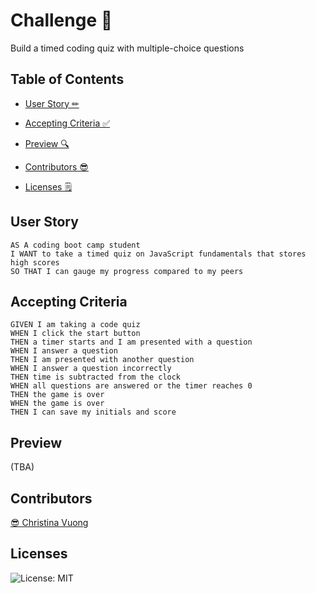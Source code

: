 

# Challenge 📝
 Build a timed coding quiz with multiple-choice questions 
 
 ## Table of Contents
- [User Story ✏](#user-story)

- [Accepting Criteria ✅](#accepting-criteria)

- [Preview 🔍](#preview)

- [Contributors 😎](#contributors)

- [Licenses 🗒](#licenses)
 
 ## User Story
 ```
AS A coding boot camp student
I WANT to take a timed quiz on JavaScript fundamentals that stores high scores
SO THAT I can gauge my progress compared to my peers
```

## Accepting Criteria 
```
GIVEN I am taking a code quiz
WHEN I click the start button
THEN a timer starts and I am presented with a question
WHEN I answer a question
THEN I am presented with another question
WHEN I answer a question incorrectly
THEN time is subtracted from the clock
WHEN all questions are answered or the timer reaches 0
THEN the game is over
WHEN the game is over
THEN I can save my initials and score
```

## Preview 
(TBA)

## Contributors
[😎 Christina Vuong ](https://github.com/ccvuong)

## Licenses
![License: MIT](https://img.shields.io/badge/License-MIT-yellow.svg)
